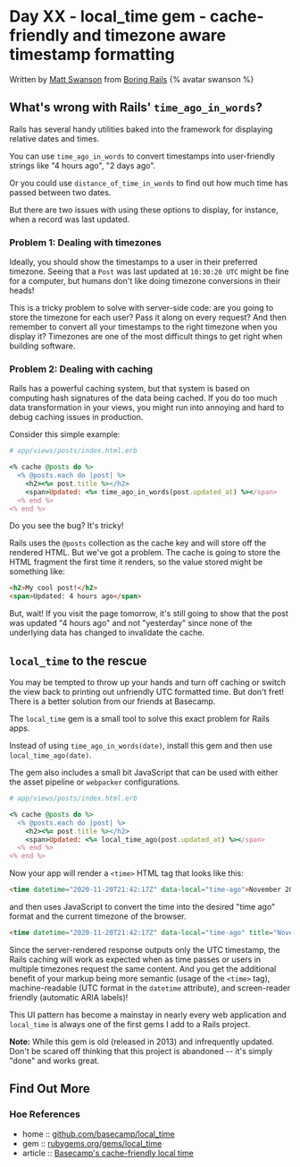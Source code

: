 # Day XX - local_time gem - cache-friendly and timezone aware timestamp formatting

Written by [Matt Swanson](https://twitter.com/_swanson) from [Boring Rails](https://boringrails.com/)  {% avatar swanson %}

## What's wrong with Rails' `time_ago_in_words`?

Rails has several handy utilities baked into the framework for displaying relative dates and times.

You can use `time_ago_in_words` to convert timestamps into user-friendly strings like "4 hours ago", "2 days ago".

Or you could use `distance_of_time_in_words` to find out how much time has passed between two dates.

But there are two issues with using these options to display, for instance, when a record was last updated.

### Problem 1: Dealing with timezones

Ideally, you should show the timestamps to a user in their preferred timezone. Seeing that a `Post` was last updated at `10:30:20 UTC` might be fine for a computer, but humans don't like doing timezone conversions in their heads!

This is a tricky problem to solve with server-side code: are you going to store the timezone for each user? Pass it along on every request? And then remember to convert all your timestamps to the right timezone when you display it? Timezones are one of the most difficult things to get right when building software.

### Problem 2: Dealing with caching

Rails has a powerful caching system, but that system is based on computing hash signatures of the data being cached. If you do too much data transformation in your views, you might run into annoying and hard to debug caching issues in production.

Consider this simple example:

```ruby
# app/views/posts/index.html.erb

<% cache @posts do %>
  <% @posts.each do |post| %>
    <h2><%= post.title %></h2>
    <span>Updated: <%= time_ago_in_words(post.updated_at) %></span>
  <% end %>
<% end %>
```

Do you see the bug? It's tricky!

Rails uses the `@posts` collection as the cache key and will store off the rendered HTML. But we've got a problem. The cache is going to store the HTML fragment the first time it renders, so the value stored might be something like:

```html
<h2>My cool post!</h2>
<span>Updated: 4 hours ago</span>
```

But, wait! If you visit the page tomorrow, it's still going to show that the post was updated "4 hours ago" and not "yesterday" since none of the underlying data has changed to invalidate the cache.

## `local_time` to the rescue

You may be tempted to throw up your hands and turn off caching or switch the view back to printing out unfriendly UTC formatted time. But don't fret! There is a better solution from our friends at Basecamp.

The `local_time` gem is a small tool to solve this exact problem for Rails apps.

Instead of using `time_ago_in_words(date)`, install this gem and then use `local_time_ago(date)`. 

The gem also includes a small bit JavaScript that can be used with either the asset pipeline or `webpacker` configurations.

```ruby
# app/views/posts/index.html.erb

<% cache @posts do %>
  <% @posts.each do |post| %>
    <h2><%= post.title %></h2>
    <span>Updated: <%= local_time_ago(post.updated_at) %></span>
  <% end %>
<% end %>
```

Now your app will render a `<time>` HTML tag that looks like this:

```html
<time datetime="2020-11-20T21:42:17Z" data-local="time-ago">November 20, 2020  9:42pm</time>
```

and then uses JavaScript to convert the time into the desired "time ago" format and the current timezone of the browser.

```html
<time datetime="2020-11-20T21:42:17Z" data-local="time-ago" title="November 20, 2020 at 4:42pm EST" aria-label="Friday">Friday</time>
```

Since the server-rendered response outputs only the UTC timestamp, the Rails caching will work as expected when as time passes or users in multiple timezones request the same content. And you get the additional benefit of your markup being more semantic (usage of the `<time>` tag), machine-readable (UTC format in the `datetime` attribute), and screen-reader friendly (automatic ARIA labels)!

This UI pattern has become a mainstay in nearly every web application and `local_time` is always one of the first gems I add to a Rails project.

**Note:** While this gem is old (released in 2013) and infrequently updated. Don't be scared off thinking that this project is abandoned -- it's simply "done" and works great.

## Find Out More

### Hoe References

* home  :: [github.com/basecamp/local_time](https://github.com/basecamp/local_time)
* gem   :: [rubygems.org/gems/local_time](https://rubygems.org/gems/local_time)
* article :: [Basecamp's cache-friendly local time](https://signalvnoise.com/posts/3691-basecamps-cache-friendly-local-time)
